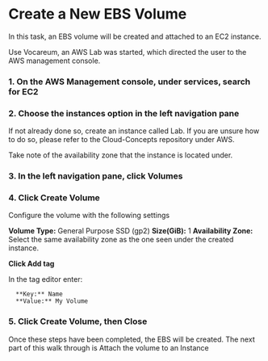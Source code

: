 # Create a New EBS Volume

In this task, an EBS volume will be created and attached to an EC2 instance.

Use Vocareum, an AWS Lab was started, which directed the user to the AWS management console. 

### 1. On the AWS Management console, under services, search for EC2

### 2. Choose the instances option in the left navigation pane

If not already done so, create an instance called Lab. If you are unsure how to do so, please refer to the Cloud-Concepts repository under AWS. 

Take note of the availability zone that the instance is located under. 

### 3. In the left navigation pane, click Volumes

### 4. Click Create Volume

Configure the volume with the following settings

  **Volume Type:** General Purpose SSD (gp2)
  **Size(GiB):** 1
  **Availability Zone:** Select the same availability zone as the one seen under the created instance.

**Click Add tag**
  
   In the tag editor enter:
   
      **Key:** Name
      **Value:** My Volume
   
### 5. Click Create Volume, then Close

Once these steps have been completed, the EBS will be created. The next part of this walk through is Attach the volume to an Instance
